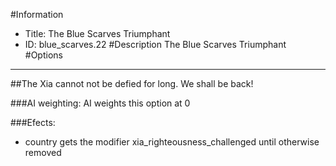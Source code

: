 #Information
 - Title: The Blue Scarves Triumphant
 - ID: blue_scarves.22
#Description
The Blue Scarves Triumphant
#Options

___
##The Xia cannot not be defied for long. We shall be back!

###AI weighting:
AI weights this option at 0


###Efects:<ul><li>country gets the modifier xia_righteousness_challenged until otherwise removed</li></ul>
